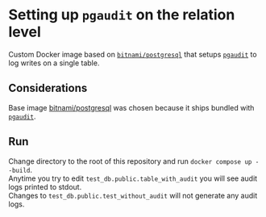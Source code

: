 # Setting up `pgaudit` on the relation level

Custom Docker image based on [`bitnami/postgresql`](https://hub.docker.com/r/bitnami/postgresql/) that setups [`pgaudit`](https://github.com/pgaudit/pgaudit) to log writes on a single table.

## Considerations

Base image [bitnami/postgresql](https://hub.docker.com/r/bitnami/postgresql/) was chosen because it ships bundled with [`pgaudit`](https://github.com/pgaudit/pgaudit).

## Run

Change directory to the root of this repository and run `docker compose up --build`.  
Anytime you try to edit `test_db.public.table_with_audit` you will see audit logs printed to stdout.  
Changes to `test_db.public.test_without_audit` will not generate any audit logs.
